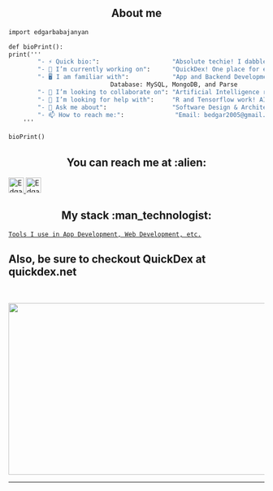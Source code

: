 <h2 align="center">About me</h2>

```python3.8
import edgarbabajanyan

def bioPrint():
print('''
		"- ⚡ Quick bio:":                    "Absolute techie! I dabble with Software just as much as Hardware!",
		"- 🔭 I’m currently working on":      "QuickDex! One place for everything! Docs, Sheets, Coding, Organization, and even gaming!",
		"- 🖥️ I am familiar with":            "App and Backend Development: Python, Java, C++, Javascript, NodeJS --> Front-end: ReactJS, Angular, Tkinter
							Database: MySQL, MongoDB, and Parse
		"- 👯 I’m looking to collaborate on": "Artificial Intelligence research and Drone Technologies",
		"- 🤔 I’m looking for help with":     "R and Tensorflow work! AI and Data Manipulation is my next venture!",
		"- 💬 Ask me about":                  "Software Design & Architecture, Web-Development, Front-end Design, Business Registration and Phases",
		"- 📫 How to reach me:":              "Email: bedgar2005@gmail.com, babajanyaned23@amityschools.org, 203-343-3094"
	'''

bioPrint()
```

<h2 align="center">You can reach me at :alien:</h2>

  <a href="https://www.linkedin.com/in/edgar-babajanyan-a28230217/">
    <img src="https://www.vectorlogo.zone/logos/linkedin/linkedin-icon.svg" alt="Edgar's LinkedIn Profile" height="30" width="30">
  </a>

  <a href="https://stackoverflow.com/users/13421190/redgar-tech">
    <img src="https://www.vectorlogo.zone/logos/stackoverflow/stackoverflow-icon.svg" alt="Edgar's Stack Overflow Profile" height="30" width="30">
  </a>
  </h2>


</p>

<h2 align="center">My stack :man_technologist:</h2>

<a href="https://stackshare.io/redgartech/my-personal-stack">
	
    Tools I use in App Development, Web Development, etc.
  </a>
 

<p align="center">
  
</p>


<h2> Also, be sure to checkout QuickDex at quickdex.net </h2>

<br>

<p align="center"><img src="https://media.giphy.com/media/VIa2i3fwC0lPQf3iuQ/giphy.gif" width="600" height="338"></p>




---
